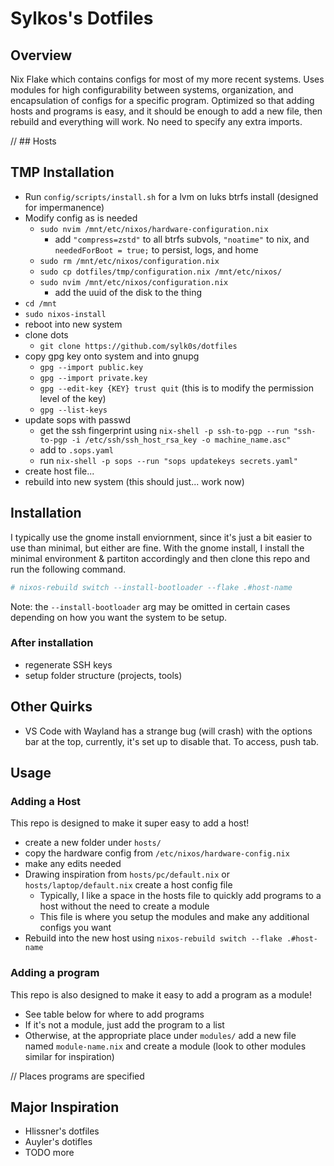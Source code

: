 # Sylkos's Dotfiles

## Overview
Nix Flake which contains configs for most of my more recent systems. Uses modules for high configurability between systems, organization, and encapsulation of configs for a specific program. Optimized so that adding hosts and programs is easy, and it should be enough to add a new file, then rebuild and everything will work. No need to specify any extra imports.

// ## Hosts

## TMP Installation

- Run `config/scripts/install.sh` for a lvm on luks btrfs install (designed for impermanence)
- Modify config as is needed
  - `sudo nvim /mnt/etc/nixos/hardware-configuration.nix`
    - add `"compress=zstd"` to all btrfs subvols, `"noatime"` to nix, and `neededForBoot = true;` to persist, logs, and home
  - `sudo rm /mnt/etc/nixos/configuration.nix`
  - `sudo cp dotfiles/tmp/configuration.nix /mnt/etc/nixos/`
  - `sudo nvim /mnt/etc/nixos/configuration.nix`
    - add the uuid of the disk to the thing
- `cd /mnt`
- `sudo nixos-install`
- reboot into new system
- clone dots
  - `git clone https://github.com/sylk0s/dotfiles`
- copy gpg key onto system and into gnupg
  - `gpg --import public.key`
  - `gpg --import private.key`
  - `gpg --edit-key {KEY} trust quit` (this is to modify the permission level of the key)
  - `gpg --list-keys`
- update sops with passwd
  - get the ssh fingerprint using `nix-shell -p ssh-to-pgp --run "ssh-to-pgp -i /etc/ssh/ssh_host_rsa_key -o machine_name.asc"`
  - add to `.sops.yaml`
  - run `nix-shell -p sops --run "sops updatekeys secrets.yaml"`
- create host file...
- rebuild into new system (this should just... work now) 

## Installation
I typically use the gnome install enviornment, since it's just a bit easier to use than minimal, but either are fine. With the gnome install, I install the minimal environment & partiton accordingly and then clone this repo and run the following command.
```bash
# nixos-rebuild switch --install-bootloader --flake .#host-name
```
Note: the `--install-bootloader` arg may be omitted in certain cases depending on how you want the system to be setup.

### After installation
- regenerate SSH keys
- setup folder structure (projects, tools)

## Other Quirks
- VS Code with Wayland has a strange bug (will crash) with the options bar at the top, currently, it's set up to disable that. To access, push tab.

## Usage

### Adding a Host
This repo is designed to make it super easy to add a host!
- create a new folder under `hosts/`
- copy the hardware config from `/etc/nixos/hardware-config.nix`
- make any edits needed
- Drawing inspiration from `hosts/pc/default.nix` or `hosts/laptop/default.nix` create a host config file
  - Typically, I like a space in the hosts file to quickly add programs to a host without the need to create a module
  - This file is where you setup the modules and make any additional configs you want
- Rebuild into the new host using `nixos-rebuild switch --flake .#host-name`

### Adding a program
This repo is also designed to make it easy to add a program as a module!
- See table below for where to add programs
- If it's not a module, just add the program to a list
- Otherwise, at the appropriate place under `modules/` add a new file named `module-name.nix` and create a module (look to other modules similar for inspiration)

// Places programs are specified

## Major Inspiration
- Hlissner's dotfiles
- Auyler's dotifles
- TODO more
